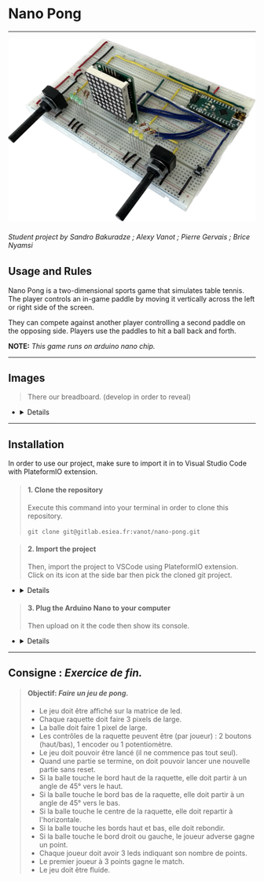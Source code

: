 # Nano Pong

---

![Circuit](/resources/images/breadboard/t_main3.png "Circuit")
 ###### *Student project by Sandro Bakuradze ; Alexy Vanot ; Pierre Gervais ; Brice Nyamsi*

## **Usage and Rules**

Nano Pong is a two-dimensional sports game that simulates table tennis. The player controls an in-game paddle by moving it vertically across the left or right side of the screen.

They can compete against another player controlling a second paddle on the opposing side.
Players use the paddles to hit a ball back and forth.

**NOTE:** *This game runs on arduino nano chip.*

---

## **Images**

> There our breadboard. (develop in order to reveal)
- <details>
  ![Circuit](/resources/images/breadboard/main.jpg "Circuit")
  ![Circuit](/resources/images/breadboard/main2.jpg "Circuit")
  ![Circuit](/resources/images/breadboard/main3.jpg "Circuit")
  ![Circuit](/resources/images/breadboard/MAX7219.jpg "Circuit")
  ![Circuit](/resources/images/breadboard/nano.jpg "Circuit")
  ![Circuit](/resources/images/breadboard/potentiometers.jpg "Circuit")
</details>

---

## **Installation**

In order to use our project, make sure to import it in to Visual Studio Code with PlateformIO extension.

> #### **1. Clone the repository**
>
> Execute this command into your terminal in order to clone this repository.
>
> ```git clone git@gitlab.esiea.fr:vanot/nano-pong.git```


> #### **2. Import the project**
> 
> Then, import the project to VSCode using PlateformIO extension. Click on its icon at the side bar then pick the cloned git project.
- <details>
  ![Image](/resources/images/read_me/init_platformio.png "Init")
  ![Image](/resources/images/read_me/import_folder.png "Pick")
</details>

> 
> #### **3. Plug the Arduino Nano to your computer** 
>
> Then upload on it the code then show its console.
- <details>
  ![Image](/resources/images/read_me/import.png "Init")
  ![Image](/resources/images/read_me/serial_monitor.png "Pick")
</details>

---

## **Consigne : *Exercice de fin.***

> #### **Objectif:** *Faire un jeu de pong.*
>
> - Le jeu doit être affiché sur la matrice de led.
> - Chaque raquette doit faire 3 pixels de large.
> - La balle doit faire 1 pixel de large.
> - Les contrôles de la raquette peuvent être (par joueur) : 2 boutons (haut/bas), 1 encoder ou 1 potentiomètre.
> - Le jeu doit pouvoir être lancé (il ne commence pas tout seul).
> - Quand une partie se termine, on doit pouvoir lancer une nouvelle partie sans reset.
> - Si la balle touche le bord haut de la raquette, elle doit partir à un angle de 45° vers le haut.
> - Si la balle touche le bord bas de la raquette, elle doit partir à un angle de 45° vers le bas.
> - Si la balle touche le centre de la raquette, elle doit repartir à l'horizontale.
> - Si la balle touche les bords haut et bas, elle doit rebondir.
> - Si la balle touche le bord droit ou gauche, le joueur adverse gagne un point.
> - Chaque joueur doit avoir 3 leds indiquant son nombre de points.
> - Le premier joueur à 3 points gagne le match.
> - Le jeu doit être fluide.